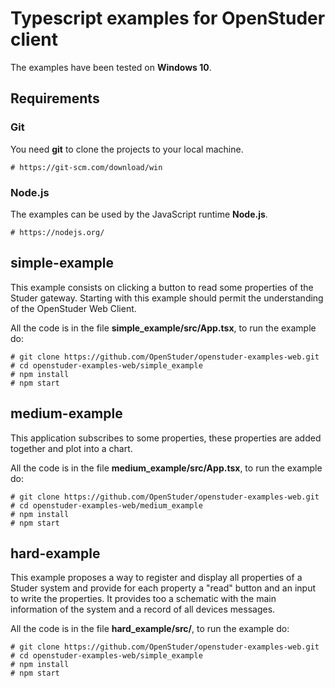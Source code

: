 # Typescript examples for OpenStuder client

The examples have been tested on **Windows 10**.

## Requirements

### Git

You need **git** to clone the projects to your local machine.

	# https://git-scm.com/download/win

### Node.js

The examples can be used by the JavaScript runtime **Node.js**.

	# https://nodejs.org/
	
## simple-example

This example consists on clicking a button to read some properties of the Studer gateway. Starting with this example should permit the understanding of the OpenStuder Web Client.

All the code is in the file **simple_example/src/App.tsx**, to run the example do:

	# git clone https://github.com/OpenStuder/openstuder-examples-web.git
	# cd openstuder-examples-web/simple_example
	# npm install
	# npm start

## medium-example

This application subscribes to some properties, these properties are added together and plot into a chart.

All the code is in the file **medium_example/src/App.tsx**, to run the example do:

	# git clone https://github.com/OpenStuder/openstuder-examples-web.git
	# cd openstuder-examples-web/medium_example
	# npm install
	# npm start
	
## hard-example

This example proposes a way to register and display all properties of a Studer system and provide for each property a "read" button and an input to write the properties.
It provides too a schematic with the main information of the system and a record of all devices messages.

All the code is in the file **hard_example/src/**, to run the example do:

	# git clone https://github.com/OpenStuder/openstuder-examples-web.git
	# cd openstuder-examples-web/simple_example
	# npm install
	# npm start